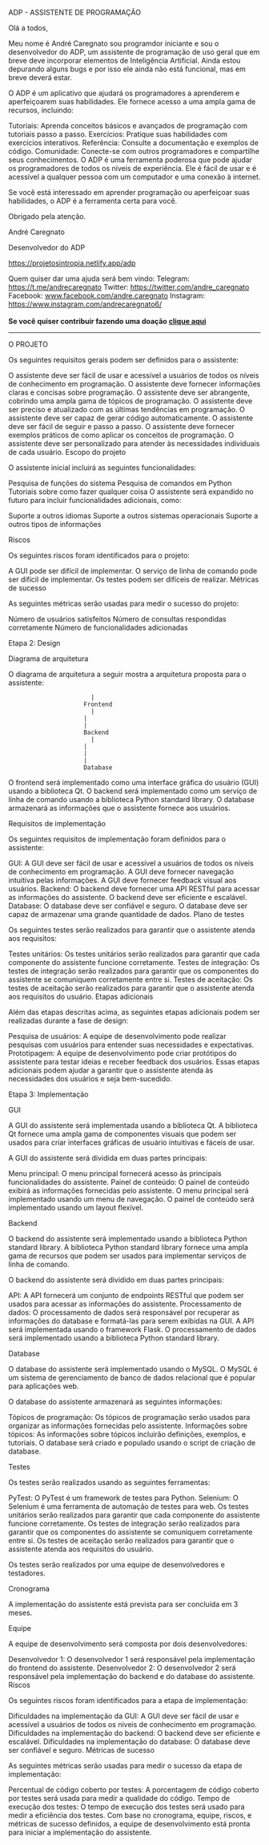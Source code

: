 ADP - ASSISTENTE DE PROGRAMAÇÃO

Olá a todos,

Meu nome é André Caregnato sou programdor iniciante e sou o desenvolvedor do ADP, um assistente de programação de uso geral que em breve deve incorporar elementos de Inteligência Artificial.
Ainda estou depurando alguns bugs e por isso ele ainda não está funcional, mas em breve deverá estar.

O ADP é um aplicativo que ajudará os programadores a aprenderem e aperfeiçoarem suas habilidades. Ele fornece acesso a uma ampla gama de recursos, incluindo:

Tutoriais: Aprenda conceitos básicos e avançados de programação com tutoriais passo a passo.
Exercícios: Pratique suas habilidades com exercícios interativos.
Referência: Consulte a documentação e exemplos de código.
Comunidade: Conecte-se com outros programadores e compartilhe seus conhecimentos.
O ADP é uma ferramenta poderosa que pode ajudar os programadores de todos os níveis de experiência. Ele é fácil de usar e é acessível a qualquer pessoa com um computador e uma conexão à internet.

Se você está interessado em aprender programação ou aperfeiçoar suas habilidades, o ADP é a ferramenta certa para você.

Obrigado pela atenção.

André Caregnato

Desenvolvedor do ADP

[https://projetosintropia.netlify.app/adp ](https://github.com/projetosintropia/adp)


Quem quiser dar uma ajuda será bem vindo:
Telegram: https://t.me/andrecaregnato
Twitter: https://twitter.com/andre_caregnato
Facebook: www.facebook.com/andre.caregnato
Instagram: https://www.instagram.com/andrecaregnato6/
<br><br>
<b>Se você quiser contribuir fazendo uma doação [clique aqui](https://nubank.com.br/cobrar/121ebn/656cb060-44ee-4a9e-b9bd-529bb1b5b794)</b>


------------------------------------


O PROJETO

Os seguintes requisitos gerais podem ser definidos para o assistente:

O assistente deve ser fácil de usar e acessível a usuários de todos os níveis de conhecimento em programação.
O assistente deve fornecer informações claras e concisas sobre programação.
O assistente deve ser abrangente, cobrindo uma ampla gama de tópicos de programação.
O assistente deve ser preciso e atualizado com as últimas tendências em programação.
O assistente deve ser capaz de gerar código automaticamente.
O assistente deve ser fácil de seguir e passo a passo.
O assistente deve fornecer exemplos práticos de como aplicar os conceitos de programação.
O assistente deve ser personalizado para atender às necessidades individuais de cada usuário.
Escopo do projeto

O assistente inicial incluirá as seguintes funcionalidades:

Pesquisa de funções do sistema
Pesquisa de comandos em Python
Tutoriais sobre como fazer qualquer coisa
O assistente será expandido no futuro para incluir funcionalidades adicionais, como:

Suporte a outros idiomas
Suporte a outros sistemas operacionais
Suporte a outros tipos de informações

Riscos

Os seguintes riscos foram identificados para o projeto:

A GUI pode ser difícil de implementar.
O serviço de linha de comando pode ser difícil de implementar.
Os testes podem ser difíceis de realizar.
Métricas de sucesso

As seguintes métricas serão usadas para medir o sucesso do projeto:

Número de usuários satisfeitos
Número de consultas respondidas corretamente
Número de funcionalidades adicionadas

Etapa 2: Design

Diagrama de arquitetura

O diagrama de arquitetura a seguir mostra a arquitetura proposta para o assistente:

                           |
                         Frontend
                           |
                         |
                         |
                         Backend
                           |
                         |
                         |
                         |
                         Database
O frontend será implementado como uma interface gráfica do usuário (GUI) usando a biblioteca Qt. O backend será implementado como um serviço de linha de comando usando a biblioteca Python standard library. O database armazenará as informações que o assistente fornece aos usuários.

Requisitos de implementação

Os seguintes requisitos de implementação foram definidos para o assistente:

GUI:
A GUI deve ser fácil de usar e acessível a usuários de todos os níveis de conhecimento em programação.
A GUI deve fornecer navegação intuitiva pelas informações.
A GUI deve fornecer feedback visual aos usuários.
Backend:
O backend deve fornecer uma API RESTful para acessar as informações do assistente.
O backend deve ser eficiente e escalável.
Database:
O database deve ser confiável e seguro.
O database deve ser capaz de armazenar uma grande quantidade de dados.
Plano de testes

Os seguintes testes serão realizados para garantir que o assistente atenda aos requisitos:

Testes unitários: Os testes unitários serão realizados para garantir que cada componente do assistente funcione corretamente.
Testes de integração: Os testes de integração serão realizados para garantir que os componentes do assistente se comuniquem corretamente entre si.
Testes de aceitação: Os testes de aceitação serão realizados para garantir que o assistente atenda aos requisitos do usuário.
Etapas adicionais

Além das etapas descritas acima, as seguintes etapas adicionais podem ser realizadas durante a fase de design:

Pesquisa de usuários: A equipe de desenvolvimento pode realizar pesquisas com usuários para entender suas necessidades e expectativas.
Prototipagem: A equipe de desenvolvimento pode criar protótipos do assistente para testar ideias e receber feedback dos usuários.
Essas etapas adicionais podem ajudar a garantir que o assistente atenda às necessidades dos usuários e seja bem-sucedido.


Etapa 3: Implementação

GUI

A GUI do assistente será implementada usando a biblioteca Qt. A biblioteca Qt fornece uma ampla gama de componentes visuais que podem ser usados para criar interfaces gráficas de usuário intuitivas e fáceis de usar.

A GUI do assistente será dividida em duas partes principais:

Menu principal: O menu principal fornecerá acesso às principais funcionalidades do assistente.
Painel de conteúdo: O painel de conteúdo exibirá as informações fornecidas pelo assistente.
O menu principal será implementado usando um menu de navegação. O painel de conteúdo será implementado usando um layout flexível.

Backend

O backend do assistente será implementado usando a biblioteca Python standard library. A biblioteca Python standard library fornece uma ampla gama de recursos que podem ser usados para implementar serviços de linha de comando.

O backend do assistente será dividido em duas partes principais:

API: A API fornecerá um conjunto de endpoints RESTful que podem ser usados para acessar as informações do assistente.
Processamento de dados: O processamento de dados será responsável por recuperar as informações do database e formatá-las para serem exibidas na GUI.
A API será implementada usando o framework Flask. O processamento de dados será implementado usando a biblioteca Python standard library.

Database

O database do assistente será implementado usando o MySQL. O MySQL é um sistema de gerenciamento de banco de dados relacional que é popular para aplicações web.

O database do assistente armazenará as seguintes informações:

Tópicos de programação: Os tópicos de programação serão usados para organizar as informações fornecidas pelo assistente.
Informações sobre tópicos: As informações sobre tópicos incluirão definições, exemplos, e tutoriais.
O database será criado e populado usando o script de criação de database.

Testes

Os testes serão realizados usando as seguintes ferramentas:

PyTest: O PyTest é um framework de testes para Python.
Selenium: O Selenium é uma ferramenta de automação de testes para web.
Os testes unitários serão realizados para garantir que cada componente do assistente funcione corretamente. Os testes de integração serão realizados para garantir que os componentes do assistente se comuniquem corretamente entre si. Os testes de aceitação serão realizados para garantir que o assistente atenda aos requisitos do usuário.

Os testes serão realizados por uma equipe de desenvolvedores e testadores.

Cronograma

A implementação do assistente está prevista para ser concluída em 3 meses.

Equipe

A equipe de desenvolvimento será composta por dois desenvolvedores:

Desenvolvedor 1: O desenvolvedor 1 será responsável pela implementação do frontend do assistente.
Desenvolvedor 2: O desenvolvedor 2 será responsável pela implementação do backend e do database do assistente.
Riscos

Os seguintes riscos foram identificados para a etapa de implementação:

Dificuldades na implementação da GUI: A GUI deve ser fácil de usar e acessível a usuários de todos os níveis de conhecimento em programação.
Dificuldades na implementação do backend: O backend deve ser eficiente e escalável.
Dificuldades na implementação do database: O database deve ser confiável e seguro.
Métricas de sucesso

As seguintes métricas serão usadas para medir o sucesso da etapa de implementação:

Percentual de código coberto por testes: A porcentagem de código coberto por testes será usada para medir a qualidade do código.
Tempo de execução dos testes: O tempo de execução dos testes será usado para medir a eficiência dos testes.
Com base no cronograma, equipe, riscos, e métricas de sucesso definidos, a equipe de desenvolvimento está pronta para iniciar a implementação do assistente.





